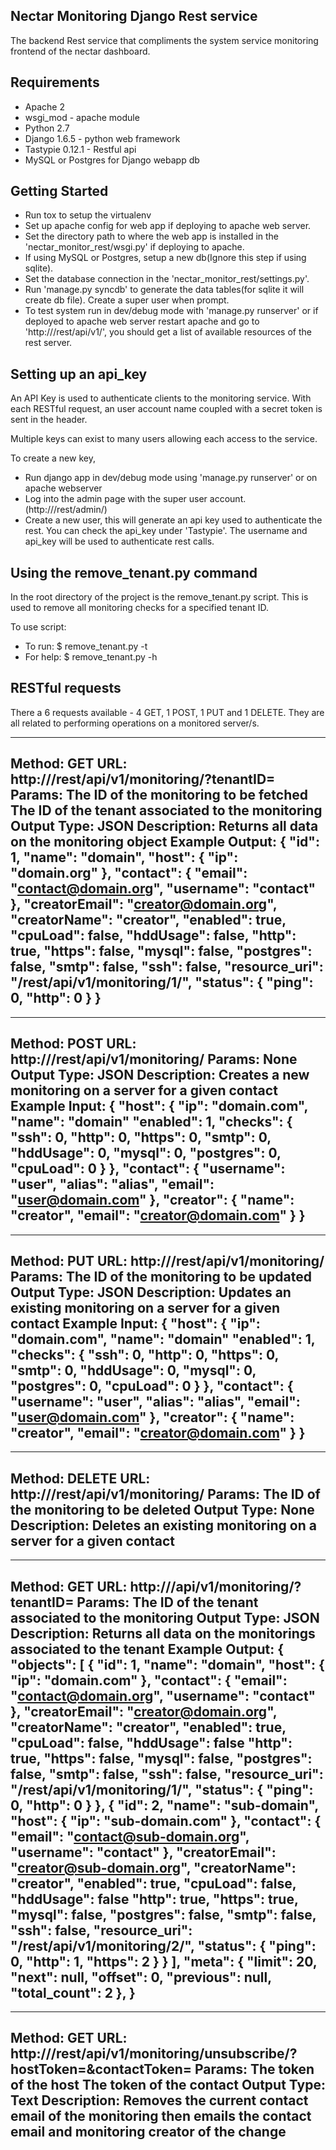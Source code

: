 Nectar Monitoring Django Rest service
-------------------------------------

The backend Rest service that compliments the system service monitoring frontend of the nectar dashboard.

Requirements
------------

- Apache 2
- wsgi_mod - apache module
- Python 2.7
- Django 1.6.5 - python web framework
- Tastypie 0.12.1 - Restful api
- MySQL or Postgres for Django webapp db

Getting Started
---------------

* Run tox to setup the virtualenv
* Set up apache config for web app if deploying to apache web server.
* Set the directory path to where the web app is installed in the 'nectar_monitor_rest/wsgi.py' if deploying to apache.
* If using MySQL or Postgres, setup a new db(Ignore this step if using sqlite).
* Set the database connection in the 'nectar_monitor_rest/settings.py'.
* Run 'manage.py syncdb' to generate the data tables(for sqlite it will create db file). Create a super user when prompt.
* To test system run in dev/debug mode with 'manage.py runserver' or if deployed to apache web server restart apache and go to 'http://<web host>/rest/api/v1/', you should get a list of available resources of the rest server.

Setting up an api_key
---------------------

An API Key is used to authenticate clients to the monitoring service. With each RESTful request, an user account name coupled with a secret token is sent in the header.

Multiple keys can exist to many users allowing each access to the service.

To create a new key,

* Run django app in dev/debug mode using 'manage.py runserver' or on apache webserver
* Log into the admin page with the super user account. (http://<web host>/rest/admin/)
* Create a new user, this will generate an api key used to authenticate the rest. You can check the api_key under 'Tastypie'. The username and api_key will be used to authenticate rest calls.

Using the remove_tenant.py command
----------------------------------

In the root directory of the project is the remove_tenant.py script.
This is used to remove all monitoring checks for a specified tenant ID.

To use script:
* To run: $ remove_tenant.py -t <tenantID>
* For help: $ remove_tenant.py -h

RESTful requests
----------------

There a 6 requests available - 4 GET, 1 POST, 1 PUT and 1 DELETE. They are all related to performing operations on a monitored server/s.

---------------------------------------------------------------------------
Method: GET
URL: http://<web host>/rest/api/v1/monitoring/<monitoring id>?tenantID=<tenant id>
Params: <monitoring id> The ID of the monitoring to be fetched
        <tenant id> The ID of the tenant associated to the monitoring
Output Type: JSON
Description: Returns all data on the monitoring object
Example Output:
{
    "id": 1,
    "name": "domain",
    "host": {
        "ip": "domain.org"
    },
    "contact": {
        "email": "contact@domain.org",
        "username": "contact"
    },
    "creatorEmail": "creator@domain.org",
    "creatorName": "creator",
    "enabled": true,
    "cpuLoad": false,
    "hddUsage": false,
    "http": true,
    "https": false,
    "mysql": false,
    "postgres": false,
    "smtp": false,
    "ssh": false,
    "resource_uri": "/rest/api/v1/monitoring/1/",
    "status": {
        "ping": 0,
        "http": 0
    }
}
---------------------------------------------------------------------------

---------------------------------------------------------------------------
Method: POST
URL: http://<web host>/rest/api/v1/monitoring/
Params: None
Output Type: JSON
Description: Creates a new monitoring on a server for a given contact
Example Input:
{
    "host": {
        "ip": "domain.com",
        "name": "domain"
        "enabled": 1,
        "checks": {
            "ssh": 0,
            "http": 0,
            "https": 0,
            "smtp": 0,
            "hddUsage": 0,
            "mysql": 0,
            "postgres": 0,
            "cpuLoad": 0
        }
    },
    "contact": {
        "username": "user",
        "alias": "alias",
        "email": "user@domain.com"
    },
    "creator": {
        "name": "creator",
        "email": "creator@domain.com"
    }
}
---------------------------------------------------------------------------

---------------------------------------------------------------------------
Method: PUT
URL: http://<web host>/rest/api/v1/monitoring/<monitoring id>
Params: <monitoring id> The ID of the monitoring to be updated
Output Type: JSON
Description: Updates an existing monitoring on a server for a given contact
Example Input:
{
    "host": {
        "ip": "domain.com",
        "name": "domain"
        "enabled": 1,
        "checks": {
            "ssh": 0,
            "http": 0,
            "https": 0,
            "smtp": 0,
            "hddUsage": 0,
            "mysql": 0,
            "postgres": 0,
            "cpuLoad": 0
        }
    },
    "contact": {
        "username": "user",
        "alias": "alias",
        "email": "user@domain.com"
    },
    "creator": {
        "name": "creator",
        "email": "creator@domain.com"
    }
}
---------------------------------------------------------------------------

---------------------------------------------------------------------------
Method: DELETE
URL: http://<web host>/rest/api/v1/monitoring/<monitoring id>
Params: <monitoring id> The ID of the monitoring to be deleted
Output Type: None
Description: Deletes an existing monitoring on a server for a given contact
---------------------------------------------------------------------------

---------------------------------------------------------------------------
Method: GET
URL: http://<web host>/api/v1/monitoring/?tenantID=<tenant id>
Params: <tenant id> The ID of the tenant associated to the monitoring
Output Type: JSON
Description: Returns all data on the monitorings associated to the tenant
Example Output:
{
    "objects": [
        {
            "id": 1,
            "name": "domain",
            "host": {
                "ip": "domain.com"
            },
            "contact": {
                "email": "contact@domain.org",
                "username": "contact"
            },
            "creatorEmail": "creator@domain.org",
            "creatorName": "creator",
            "enabled": true,
            "cpuLoad": false,
            "hddUsage": false
            "http": true,
            "https": false,
            "mysql": false,
            "postgres": false,
            "smtp": false,
            "ssh": false,
            "resource_uri": "/rest/api/v1/monitoring/1/",
            "status": {
                "ping": 0,
                "http": 0
            }
        },
        {
            "id": 2,
            "name": "sub-domain",
            "host": {
                "ip": "sub-domain.com"
            },
            "contact": {
                "email": "contact@sub-domain.org",
                "username": "contact"
            },
            "creatorEmail": "creator@sub-domain.org",
            "creatorName": "creator",
            "enabled": true,
            "cpuLoad": false,
            "hddUsage": false
            "http": true,
            "https": true,
            "mysql": false,
            "postgres": false,
            "smtp": false,
            "ssh": false,
            "resource_uri": "/rest/api/v1/monitoring/2/",
            "status": {
                "ping": 0,
                "http": 1,
                "https": 2
            }
        }
    ],
    "meta": {
        "limit": 20,
        "next": null,
        "offset": 0,
        "previous": null,
        "total_count": 2
    },
}
---------------------------------------------------------------------------

-------------------------------------------------------------------------------------------------------------
Method: GET
URL: http://<web host>/rest/api/v1/monitoring/unsubscribe/?hostToken=<host token>&contactToken=<contact token>
Params: <host token> The token of the host
        <contact token> The token of the contact
Output Type: Text
Description: Removes the current contact email of the monitoring then emails the contact email and monitoring creator of the change
-------------------------------------------------------------------------------------------------------------
